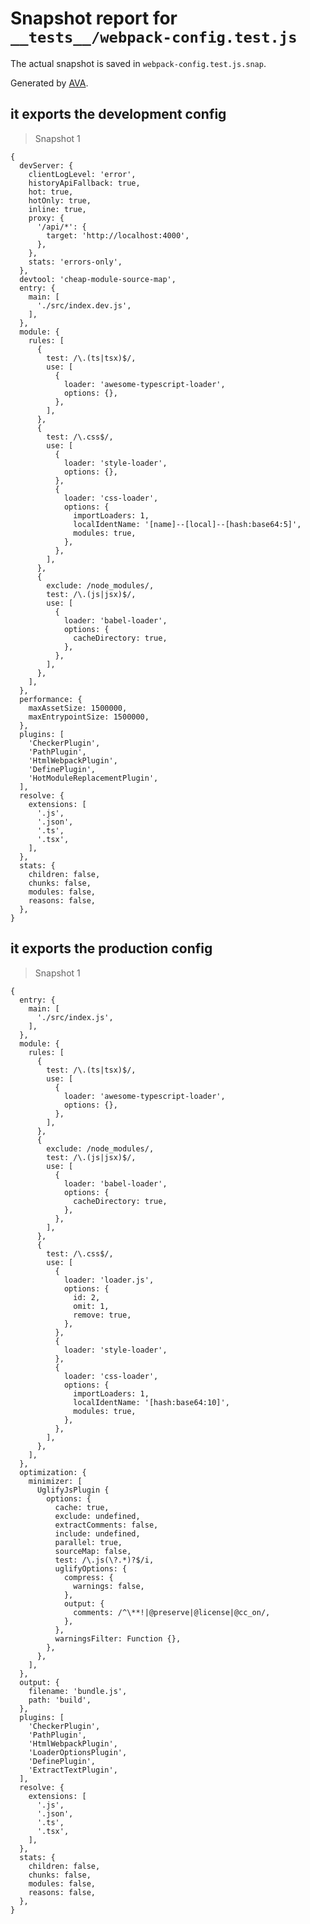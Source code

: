 # Snapshot report for `__tests__/webpack-config.test.js`

The actual snapshot is saved in `webpack-config.test.js.snap`.

Generated by [AVA](https://ava.li).

## it exports the development config

> Snapshot 1

    {
      devServer: {
        clientLogLevel: 'error',
        historyApiFallback: true,
        hot: true,
        hotOnly: true,
        inline: true,
        proxy: {
          '/api/*': {
            target: 'http://localhost:4000',
          },
        },
        stats: 'errors-only',
      },
      devtool: 'cheap-module-source-map',
      entry: {
        main: [
          './src/index.dev.js',
        ],
      },
      module: {
        rules: [
          {
            test: /\.(ts|tsx)$/,
            use: [
              {
                loader: 'awesome-typescript-loader',
                options: {},
              },
            ],
          },
          {
            test: /\.css$/,
            use: [
              {
                loader: 'style-loader',
                options: {},
              },
              {
                loader: 'css-loader',
                options: {
                  importLoaders: 1,
                  localIdentName: '[name]--[local]--[hash:base64:5]',
                  modules: true,
                },
              },
            ],
          },
          {
            exclude: /node_modules/,
            test: /\.(js|jsx)$/,
            use: [
              {
                loader: 'babel-loader',
                options: {
                  cacheDirectory: true,
                },
              },
            ],
          },
        ],
      },
      performance: {
        maxAssetSize: 1500000,
        maxEntrypointSize: 1500000,
      },
      plugins: [
        'CheckerPlugin',
        'PathPlugin',
        'HtmlWebpackPlugin',
        'DefinePlugin',
        'HotModuleReplacementPlugin',
      ],
      resolve: {
        extensions: [
          '.js',
          '.json',
          '.ts',
          '.tsx',
        ],
      },
      stats: {
        children: false,
        chunks: false,
        modules: false,
        reasons: false,
      },
    }

## it exports the production config

> Snapshot 1

    {
      entry: {
        main: [
          './src/index.js',
        ],
      },
      module: {
        rules: [
          {
            test: /\.(ts|tsx)$/,
            use: [
              {
                loader: 'awesome-typescript-loader',
                options: {},
              },
            ],
          },
          {
            exclude: /node_modules/,
            test: /\.(js|jsx)$/,
            use: [
              {
                loader: 'babel-loader',
                options: {
                  cacheDirectory: true,
                },
              },
            ],
          },
          {
            test: /\.css$/,
            use: [
              {
                loader: 'loader.js',
                options: {
                  id: 2,
                  omit: 1,
                  remove: true,
                },
              },
              {
                loader: 'style-loader',
              },
              {
                loader: 'css-loader',
                options: {
                  importLoaders: 1,
                  localIdentName: '[hash:base64:10]',
                  modules: true,
                },
              },
            ],
          },
        ],
      },
      optimization: {
        minimizer: [
          UglifyJsPlugin {
            options: {
              cache: true,
              exclude: undefined,
              extractComments: false,
              include: undefined,
              parallel: true,
              sourceMap: false,
              test: /\.js(\?.*)?$/i,
              uglifyOptions: {
                compress: {
                  warnings: false,
                },
                output: {
                  comments: /^\**!|@preserve|@license|@cc_on/,
                },
              },
              warningsFilter: Function {},
            },
          },
        ],
      },
      output: {
        filename: 'bundle.js',
        path: 'build',
      },
      plugins: [
        'CheckerPlugin',
        'PathPlugin',
        'HtmlWebpackPlugin',
        'LoaderOptionsPlugin',
        'DefinePlugin',
        'ExtractTextPlugin',
      ],
      resolve: {
        extensions: [
          '.js',
          '.json',
          '.ts',
          '.tsx',
        ],
      },
      stats: {
        children: false,
        chunks: false,
        modules: false,
        reasons: false,
      },
    }
